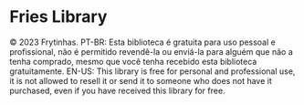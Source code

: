 # Fries Library
© 2023 Frytinhas.
PT-BR: Esta biblioteca é gratuita para uso pessoal e profissional, não é permitido revendê-la ou enviá-la para alguém que não a tenha comprado, mesmo que você tenha recebido esta biblioteca gratuitamente.
EN-US: This library is free for personal and professional use, it is not allowed to resell it or send it to someone who does not have it purchased, even if you have received this library for free.